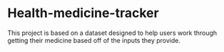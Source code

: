 # Health-medicine-tracker
This project is based on a dataset designed to help users work through getting their medicine based off of the inputs they provide.
